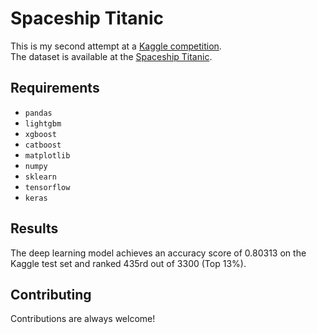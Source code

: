 # Spaceship Titanic

This is my second attempt at a [Kaggle competition](https://www.kaggle.com/melvinbarbaux/competitions).   
The dataset is available at the [Spaceship Titanic](https://www.kaggle.com/competitions/spaceship-titanic).

## Requirements

- `pandas`
- `lightgbm`
- `xgboost`
- `catboost`
- `matplotlib`
- `numpy`
- `sklearn`
- `tensorflow`
- `keras`



## Results

The deep learning model achieves an accuracy score of 0.80313 on the Kaggle test set and ranked 435rd out of 3300 (Top 13%).


## Contributing
Contributions are always welcome! 
